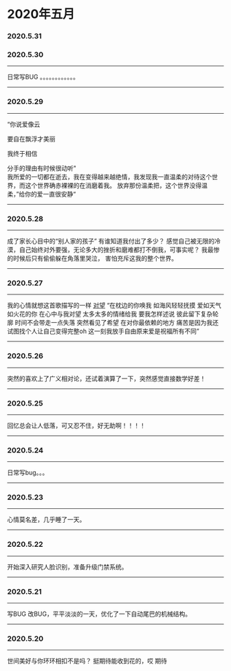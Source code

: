 # 2020年五月

             
### 2020.5.31 
### 2020.5.30 
****
日常写BUG 。。。。。。。。。。。。
****
### 2020.5.29 
****
“你说爱像云

要自在飘浮才美丽

我终于相信

分手的理由有时候很动听"  
我所爱的一切都在逝去，我在变得越来越绝情，我发现我一直温柔的对待这个世界，而这个世界确赤裸裸的在消磨着我。 放弃那份温柔把，这个世界没得温柔，”给你的爱一直很安静“
****
### 2020.5.28 
****
成了家长心目中的“别人家的孩子”  有谁知道我付出了多少？ 感觉自己被无限的冷漠，自己始终对外要强，无论多大的挫折和磨难都打不倒我，可事实呢？ 我最惨的时候后只有偷偷躲在角落里哭泣， 害怕充斥这我的整个世界。
****
### 2020.5.27
****
我的心情就想这首歌描写的一样 [对望](https://music.163.com/#/song?id=1413414186&userid=68897560)  “在枕边的你唤我 如海风轻轻抚摸 爱如天气如火花的你 在心中与我对望 太多太多的情绪给我 要我怎样述说 彼此留下复杂轮廓 时间不会带走一点失落 突然看见了希望 在对你最依赖的地方 痛苦是因为我还试图找个人让自己变得完整oh 这一刻我放手自由原来爱是祝福所有不同”
****
### 2020.5.26 
****
突然的喜欢上了广义相对论，还试着演算了一下，突然感觉直接数学好差！
****
### 2020.5.25 
****
回忆总会让人低落，可又忍不住，好无助啊！！！！  
****
### 2020.5.24 
****
日常写bug。。。
****
### 2020.5.23 
****
心情莫名差，几乎睡了一天。
****
### 2020.5.22 
****
开始深入研究人脸识别，准备升级门禁系统。
****
### 2020.5.21 
****
写BUG 改BUG，平平淡淡的一天，优化了一下自动尾巴的机械结构。  
****
### 2020.5.20 
****
世间美好与你环环相扣不是吗？ 挺期待能收到花的，哎 期待
